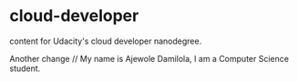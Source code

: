 # cloud-developer
content for Udacity's cloud developer nanodegree.

Another change //
My name is Ajewole Damilola, I am a Computer Science student.

